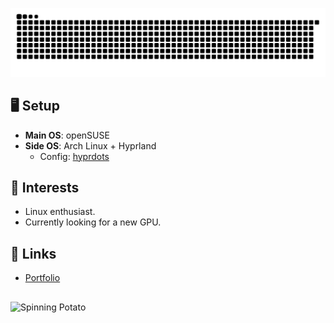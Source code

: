 

[![Snake animation](https://raw.githubusercontent.com/ardszsantos/ardszsantos/output/snake.svg)](https://github.com/ardszsantos/ardszsantos)

## 🖥️ **Setup**
- **Main OS**: openSUSE
- **Side OS**: Arch Linux + Hyprland
  - Config: [hyprdots](https://github.com/prasanthrangan/hyprdots)

## 🌱 **Interests**
- Linux enthusiast.
- Currently looking for a new GPU.

## 🔗 **Links**
- [Portfolio](https://portifolio-senai.vercel.app/)

## 
![Spinning Potato](./potato.gif)

